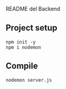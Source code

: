 README del Backend

## Project setup
```
npm init -y
npm i nodemon
```

## Compìle
```
nodemon server.js
```

